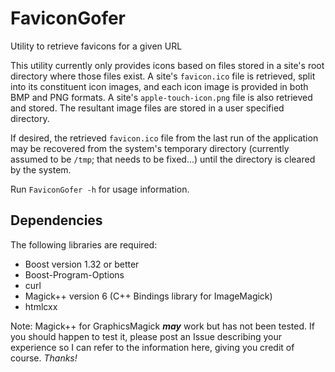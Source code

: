 # FaviconGofer
Utility to retrieve favicons for a given URL

This utility currently only provides icons based on files stored in a site's root directory where those files exist. A site's `favicon.ico` file is retrieved, split into its constituent icon images, and each icon image is provided in both BMP and PNG formats. A site's `apple-touch-icon.png` file is also retrieved and stored. The resultant image files are stored in a user specified directory.

If desired, the retrieved `favicon.ico` file from the last run of the application may be recovered from the system's temporary directory (currently assumed to be `/tmp`; that needs to be fixed...) until the directory is cleared by the system.

Run `FaviconGofer -h` for usage information.

## Dependencies
The following libraries are required:
* Boost version 1.32 or better 
* Boost-Program-Options
* curl
* Magick++ version 6 (C++ Bindings library for ImageMagick)
* htmlcxx

Note: Magick++ for GraphicsMagick _**may**_ work but has not been tested. If you should happen to test it, please post an Issue describing your experience so I can refer to the information here, giving you credit of course. _Thanks!_